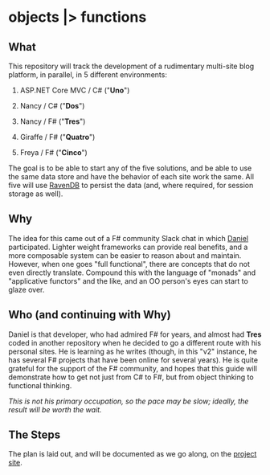 # objects |> functions

## What

This repository will track the development of a rudimentary multi-site blog platform, in parallel, in 5 different environments:

1. ASP.NET Core MVC / C# ("**Uno**")

2. Nancy / C# ("**Dos**")

3. Nancy / F# ("**Tres**")

4. Giraffe / F# ("**Quatro**")

5. Freya / F# ("**Cinco**")

The goal is to be able to start any of the five solutions, and be able to use the same data store and have the behavior of each site work the same. All five will use [RavenDB](https://ravendb.net) to persist the data (and, where required, for session storage as well).

## Why

The idea for this came out of a F# community Slack chat in which [Daniel](https://github.com/danieljsummers) participated. Lighter weight frameworks can provide real benefits, and a more composable system can be easier to reason about and maintain. However, when one goes "full functional", there are concepts that do not even directly translate. Compound this with the language of "monads" and "applicative functors" and the like, and an OO person's eyes can start to glaze over.

## Who (and continuing with Why)

Daniel is that developer, who had admired F# for years, and almost had **Tres** coded in another repository when he decided to go a different route with his personal sites. He is learning as he writes (though, in this "v2" instance, he has several F# projects that have been online for several years). He is quite grateful for the support of the F# community, and hopes that this guide will demonstrate how to get not just from C# to F#, but from object thinking to functional thinking.

_This is not his primary occupation, so the pace may be slow; ideally, the result will be worth the wait._

## The Steps

The plan is laid out, and will be documented as we go along, on the [project site](https://objects-to-functions.bitbadger.solutions).
